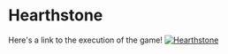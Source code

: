 # Hearthstone

Here's a link to the execution of the game!
[![Hearthstone](https://i.ibb.co/Wcr73KP/1.jpg)](https://s4.gifyu.com/images/hearthstone.gif)


